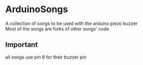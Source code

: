 # ArduinoSongs
A collection of songs to be used with the arduino piezo buzzer
<br>
Most of the songs are forks of other songs' code
## Important
all songs use pin 8 for their buzzer pin
